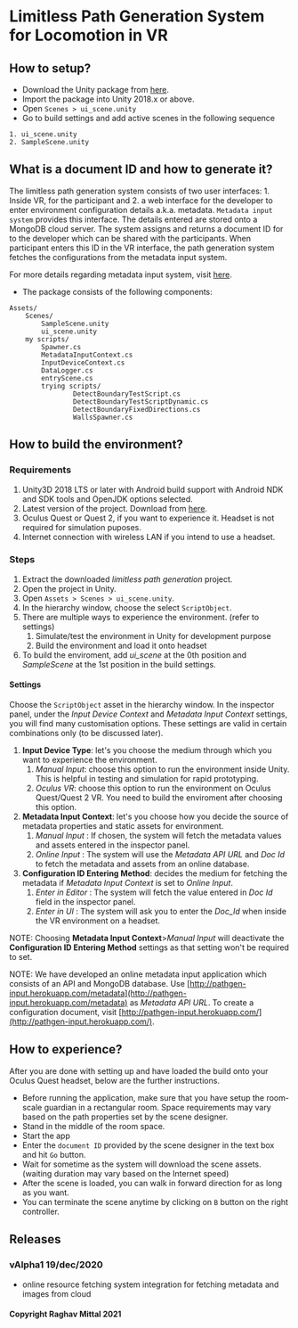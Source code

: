 # Limitless Path Generation System for Locomotion in VR
## How to setup?
* Download the Unity package from [here](https://github.com/raghavmittal101/test-quest-2/releases).
* Import the package into Unity 2018.x or above.
* Open `Scenes > ui_scene.unity`
* Go to build settings and add active scenes in the following sequence 
``` 
1. ui_scene.unity 
2. SampleScene.unity
```
## What is a document ID and how to generate it?
The limitless path generation system consists of two user interfaces: 1. Inside VR, for the participant and 2. a web interface for the developer
to enter environment configuration details a.k.a. metadata. `Metadata input system` provides this interface. The details entered are stored onto a MongoDB
cloud server. The system assigns and returns a document ID for to the developer which can be shared with the participants. When participant enters this ID in the VR interface, the path generation system fetches the configurations from the metadata input system.

For more details regarding metadata input system, visit [here](https://github.com/raghavmittal101/metadataInputSystem).

* The package consists of the following components:
```
Assets/
    Scenes/
        SampleScene.unity
        ui_scene.unity
    my scripts/
        Spawner.cs
        MetadataInputContext.cs
        InputDeviceContext.cs
        DataLogger.cs
        entryScene.cs
        trying scripts/
                DetectBoundaryTestScript.cs
                DetectBoundaryTestScriptDynamic.cs
                DetectBoundaryFixedDirections.cs
                WallsSpawner.cs

```
## How to build the environment?
### Requirements
1. Unity3D 2018 LTS or later with Android build support with Android NDK and SDK tools and OpenJDK options selected.
2. Latest version of the project. Download from [here](https://github.com/raghavmittal101/test-quest-2/releases).
3. Oculus Quest or Quest 2, if you want to experience it. Headset is not required for simulation puposes.
4. Internet connection with wireless LAN if you intend to use a headset.

### Steps
1. Extract the downloaded _limitless path generation_ project.
2. Open the project in Unity.
3. Open `Assets > Scenes > ui_scene.unity`.
4. In the hierarchy window, choose the select `ScriptObject`.
5. There are multiple ways to experience the environment. (refer to settings)
    1. Simulate/test the environment in Unity for development purpose
    2. Build the environment and load it onto headset
6. To build the enviroment, add _ui_scene_ at the 0th position and _SampleScene_ at the 1st position in the build settings.

#### Settings
Choose the `ScriptObject` asset in the hierarchy window. In the inspector panel, under the _Input Device Context_ and _Metadata Input Context_ settings, you will find many customisation options. These settings are valid in certain combinations only (to be discussed later).
1. **Input Device Type**: let's you choose the medium through which you want to experience the environment.
    1. _Manual Input_: choose this option to run the environment inside Unity. This is helpful in testing and simulation for rapid prototyping.
    2. _Oculus VR_: choose this option to run the environment on Oculus Quest/Quest 2 VR. You need to build the enviroment after choosing this option. 
2. **Metadata Input Context**: let's you choose how you decide the source of metadata properties and static assets for environment.
    1. _Manual Input_ : If chosen, the system will fetch the metadata values and assets entered in the inspector panel.
    2. _Online Input_ : The system will use the _Metadata API URL_ and _Doc Id_ to fetch the metadata and assets from an online database.
3. **Configuration ID Entering Method**: decides the medium for fetching the metadata if _Metadata Input Context_ is set to _Online Input_.
    1. _Enter in Editor_ : The system will fetch the value entered in _Doc Id_ field in the inspector panel.
    2. _Enter in UI_ : The system will ask you to enter the _Doc_Id_ when inside the VR environment on a headset.

NOTE: Choosing **Metadata Input Context**>_Manual Input_ will deactivate the **Configuration ID Entering Method** settings as that setting won't be required to set.

NOTE: We have developed an online metadata input application which consists of an API and MongoDB database. Use [http://pathgen-input.herokuapp.com/metadata](http://pathgen-input.herokuapp.com/metadata) as _Metadata API URL_. To create a configuration document, visit [http://pathgen-input.herokuapp.com/](http://pathgen-input.herokuapp.com/).

## How to experience?
After you are done with setting up and have loaded the build onto your Oculus Quest headset, below are the further instructions.
* Before running the application, make sure that you have setup the room-scale guardian in a rectangular room. Space requirements may vary based on the path properties set by the scene designer.
* Stand in the middle of the room space.
* Start the app
* Enter the `document ID` provided by the scene designer in the text box and hit `Go` button.
* Wait for sometime as the system will download the scene assets. (waiting duration may vary based on the Internet speed)
* After the scene is loaded, you can walk in forward direction for as long as you want.
* You can terminate the scene anytime by clicking on `B` button on the right controller.

## Releases
### vAlpha1 19/dec/2020
- online resource fetching system integration for fetching metadata and images from cloud

#### Copyright Raghav Mittal 2021
